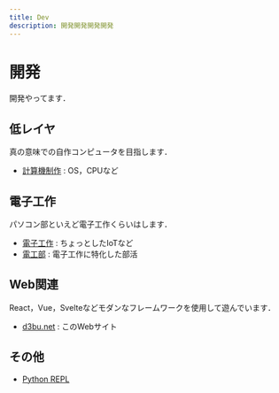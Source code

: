 ```yaml
---
title: Dev
description: 開発開発開発開発
---
```


# 開発

開発やってます．

## 低レイヤ

真の意味での自作コンピュータを目指します．

- [計算機制作](computer/) : OS，CPUなど

## 電子工作

パソコン部といえど電子工作くらいはします．

- [電子工作](denkou/) : ちょっとしたIoTなど
- [電工部](https://denko.d3bu.net) : 電子工作に特化した部活

## Web関連

React，Vue，Svelteなどモダンなフレームワークを使用して遊んでいます．

- [d3bu.net](https://github.com/KCCTdensan/d3bu.net) : このWebサイト

## その他

- [Python REPL](/tools/py/)
